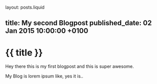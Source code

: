 layout: posts.liquid

title:   My second Blogpost
published_date:    02 Jan 2015 10:00:00 +0100
---
# {{ title }}

Hey there this is my first blogpost and this is super awesome.

My Blog is lorem ipsum like, yes it is..
